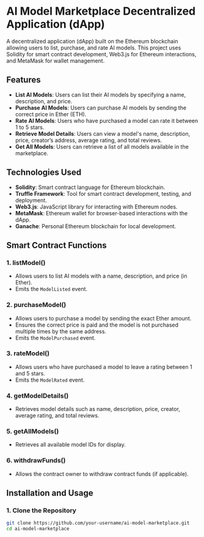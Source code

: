 # AI Model Marketplace Decentralized Application (dApp)

A decentralized application (dApp) built on the Ethereum blockchain allowing users to list, purchase, and rate AI models. This project uses Solidity for smart contract development, Web3.js for Ethereum interactions, and MetaMask for wallet management.

## Features

- **List AI Models**: Users can list their AI models by specifying a name, description, and price.
- **Purchase AI Models**: Users can purchase AI models by sending the correct price in Ether (ETH).
- **Rate AI Models**: Users who have purchased a model can rate it between 1 to 5 stars.
- **Retrieve Model Details**: Users can view a model's name, description, price, creator’s address, average rating, and total reviews.
- **Get All Models**: Users can retrieve a list of all models available in the marketplace.

## Technologies Used

- **Solidity**: Smart contract language for Ethereum blockchain.
- **Truffle Framework**: Tool for smart contract development, testing, and deployment.
- **Web3.js**: JavaScript library for interacting with Ethereum nodes.
- **MetaMask**: Ethereum wallet for browser-based interactions with the dApp.
- **Ganache**: Personal Ethereum blockchain for local development.

## Smart Contract Functions

### 1. **listModel()**
   - Allows users to list AI models with a name, description, and price (in Ether).
   - Emits the `ModelListed` event.

### 2. **purchaseModel()**
   - Allows users to purchase a model by sending the exact Ether amount.
   - Ensures the correct price is paid and the model is not purchased multiple times by the same address.
   - Emits the `ModelPurchased` event.

### 3. **rateModel()**
   - Allows users who have purchased a model to leave a rating between 1 and 5 stars.
   - Emits the `ModelRated` event.

### 4. **getModelDetails()**
   - Retrieves model details such as name, description, price, creator, average rating, and total reviews.

### 5. **getAllModels()**
   - Retrieves all available model IDs for display.

### 6. **withdrawFunds()**
   - Allows the contract owner to withdraw contract funds (if applicable).

## Installation and Usage

### 1. Clone the Repository

```bash
git clone https://github.com/your-username/ai-model-marketplace.git
cd ai-model-marketplace
